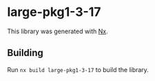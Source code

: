 # large-pkg1-3-17

This library was generated with [Nx](https://nx.dev).

## Building

Run `nx build large-pkg1-3-17` to build the library.
